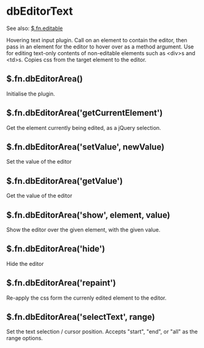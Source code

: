 # dbEditorText

See also:
[$.fn.editable](editable.md)

Hovering text input plugin. Call on an element to contain the editor, then pass in an element for the editor to hover
over as a method argument. Use for editing text-only contents of non-editable elements such as \<div\>s and \<td\>s.
Copies css from the target element to the editor.

## $.fn.dbEditorArea()
Initialise the plugin.

## $.fn.dbEditorArea('getCurrentElement')
Get the element currently being edited, as a jQuery selection.

## $.fn.dbEditorArea('setValue', newValue)
Set the value of the editor

## $.fn.dbEditorArea('getValue')
Get the value of the editor

## $.fn.dbEditorArea('show', element, value)
Show the editor over the given element, with the given value.

## $.fn.dbEditorArea('hide')
Hide the editor

## $.fn.dbEditorArea('repaint')
Re-apply the css form the currenly edited element to the editor.

## $.fn.dbEditorArea('selectText', range)
Set the text selection / cursor position. Accepts "start", "end", or "all" as the range options.